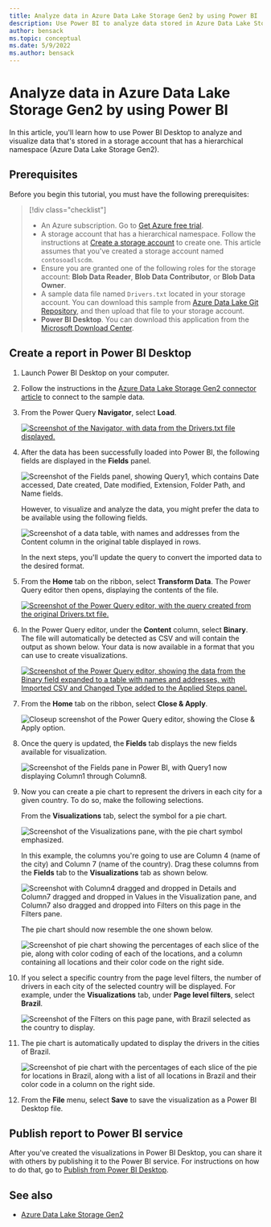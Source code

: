 ```yaml
---
title: Analyze data in Azure Data Lake Storage Gen2 by using Power BI
description: Use Power BI to analyze data stored in Azure Data Lake Storage Gen2
author: bensack
ms.topic: conceptual
ms.date: 5/9/2022
ms.author: bensack
---
```


# Analyze data in Azure Data Lake Storage Gen2 by using Power BI

In this article, you'll learn how to use Power BI Desktop to analyze and visualize data that's stored in a storage account that has a hierarchical namespace (Azure Data Lake Storage Gen2).

## Prerequisites

Before you begin this tutorial, you must have the following prerequisites:

> [!div class="checklist"]
>
> * An Azure subscription. Go to [Get Azure free trial](https://azure.microsoft.com/pricing/free-trial/).
> * A storage account that has a hierarchical namespace. Follow the instructions at [Create a storage account](/azure/storage/common/storage-account-create) to create one. This article assumes that you've created a storage account named `contosoadlscdm`.
> * Ensure you are granted one of the following roles for the storage account: **Blob Data Reader**, **Blob Data Contributor**, or **Blob Data Owner**.
> * A sample data file named `Drivers.txt` located in your storage account. You can download this sample from [Azure Data Lake Git Repository](https://github.com/Azure/usql/tree/master/Examples/Samples/Data/AmbulanceData/Drivers.txt), and then upload that file to your storage account.
> * **Power BI Desktop**. You can download this application from the [Microsoft Download Center](https://www.microsoft.com/download/details.aspx?id=45331).

## Create a report in Power BI Desktop

1. Launch Power BI Desktop on your computer.

2. Follow the instructions in the [Azure Data Lake Storage Gen2 connector article](data-lake-storage.md#connect-to-azure-data-lake-storage-gen2-from-power-query-desktop) to connect to the sample data.

3. From the Power Query **Navigator**, select **Load**.

    [![Screenshot of the Navigator, with data from the Drivers.txt file displayed.](media/datalakestorage/file-systems.png)](media/azure-data-lake-storage-gen2/file-systems.png#lightbox)

4. After the data has been successfully loaded into Power BI, the following fields are displayed in the **Fields** panel.

    ![Screenshot of the Fields panel, showing Query1, which contains Date accessed, Date created, Date modified, Extension, Folder Path, and Name fields.](media/DataLakeStorage/fields.png)

    However, to visualize and analyze the data, you might prefer the data to be available using the following fields.

    ![Screenshot of a data table, with names and addresses from the Content column in the original table displayed in rows.](media/DataLakeStorage/preferred-fields.png)

    In the next steps, you'll update the query to convert the imported data to the desired format.

5. From the **Home** tab on the ribbon, select **Transform Data**. The Power Query editor then opens, displaying the contents of the file.

    [![Screenshot of the Power Query editor, with the query created from the original Drivers.txt file.](media/DataLakeStorage/queries.png)](media/DataLakeStorage/queries.png#lightbox)

6. In the Power Query editor, under the **Content** column, select **Binary**. The file will automatically be detected as CSV and will contain the output as shown below. Your data is now available in a format that you can use to create visualizations.

    [![Screenshot of the Power Query editor, showing the data from the Binary field expanded to a table with names and addresses, with Imported CSV and Changed Type added to the Applied Steps panel.](media/DataLakeStorage/binary.png)](media/DataLakeStorage/binary.png#lightbox)

7. From the **Home** tab on the ribbon, select **Close & Apply**.

    ![Closeup screenshot of the Power Query editor, showing the Close & Apply option.](media/DataLakeStorage/close-apply.png)

8. Once the query is updated, the **Fields** tab displays the new fields available for visualization.

    ![Screenshot of the Fields pane in Power BI, with Query1 now displaying Column1 through Column8.](media/DataLakeStorage/new-fields.png)

9. Now you can create a pie chart to represent the drivers in each city for a given country. To do so, make the following selections.

    From the **Visualizations** tab, select the symbol for a pie chart.

    ![Screenshot of the Visualizations pane, with the pie chart symbol emphasized.](media/DataLakeStorage/visualizations.png)

    In this example, the columns you're going to use are Column 4 (name of the city) and Column 7 (name of the country). Drag these columns from the **Fields** tab to the **Visualizations** tab as shown below.

    ![Screenshot with Column4 dragged and dropped in Details and Column7 dragged and dropped in Values in the Visualization pane, and Column7 also dragged and dropped into Filters on this page in the Filters pane.](media/DataLakeStorage/visualizations-drag-fields.png)

    The pie chart should now resemble the one shown below.

    ![Screenshot of pie chart showing the percentages of each slice of the pie, along with color coding of each of the locations, and a column containing all locations and their color code on the right side.](media/DataLakeStorage/pie-chart.png)

10. If you select a specific country from the page level filters, the number of drivers in each city of the selected country will be displayed. For example, under the **Visualizations** tab, under **Page level filters**, select **Brazil**.

    ![Screenshot of the Filters on this page pane, with Brazil selected as the country to display.](media/DataLakeStorage/page-filters.png)

11. The pie chart is automatically updated to display the drivers in the cities of Brazil.

    ![Screenshot of pie chart with the percentages of each slice of the pie for locations in Brazil, along with a list of all locations in Brazil and their color code in a column on the right side.](media/DataLakeStorage/pie-chart-updated.png)

12. From the **File** menu, select **Save** to save the visualization as a Power BI Desktop file.

## Publish report to Power BI service

After you've created the visualizations in Power BI Desktop, you can share it with others by publishing it to the Power BI service. For instructions on how to do that, go to [Publish from Power BI Desktop](/power-bi/create-reports/desktop-upload-desktop-files).

## See also

* [Azure Data Lake Storage Gen2](data-lake-storage.md)
